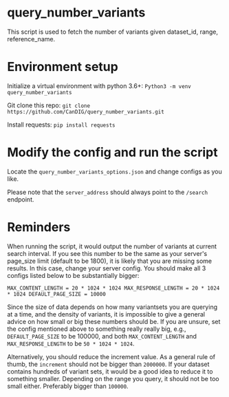 # query_number_variants

This script is used to fetch the number of variants given dataset_id, range, reference_name.

# Environment setup

Initialize a virtual environment with python 3.6+: `Python3 -m venv query_number_variants`

Git clone this repo: `git clone https://github.com/CanDIG/query_number_variants.git`

Install requests: `pip install requests`

# Modify the config and run the script

Locate the `query_number_variants_options.json` and change configs as you like.

Please note that the `server_address` should always point to the `/search` endpoint.

# Reminders

When running the script, it would output the number of variants at current search interval.
If you see this number to be the same as your server's page_size limit (default to be 1800),
it is likely that you are missing some results. In this case, change your server config. You
should make all 3 configs listed below to be substantially bigger:

`MAX_CONTENT_LENGTH = 20 * 1024 * 1024
 MAX_RESPONSE_LENGTH = 20 * 1024 * 1024
 DEFAULT_PAGE_SIZE = 10000`

Since the size of data depends on how many variantsets you are querying at a time, and the 
density of variants, it is impossible to give a general advice on how small or big these numbers should be. 
If you are unsure, set the config mentioned above to something really really big, 
e.g., `DEFAULT_PAGE_SIZE` to be 100000, and both `MAX_CONTENT_LENGTH` and ` MAX_RESPONSE_LENGTH` to be `50 * 1024 * 1024`.

Alternatively, you should reduce the increment value. As a general rule of thumb, the `increment` should 
not be bigger than `2000000`. If your dataset contains hundreds of variant sets, it would be a good idea 
to reduce it to something smaller. Depending on the range you query, it should not be too small either. Preferably bigger than `100000`.
